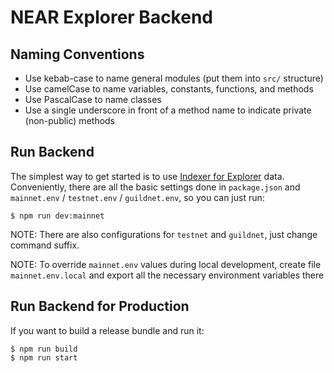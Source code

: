 # NEAR Explorer Backend

## Naming Conventions

-   Use kebab-case to name general modules (put them into `src/` structure)
-   Use camelCase to name variables, constants, functions, and methods
-   Use PascalCase to name classes
-   Use a single underscore in front of a method name to indicate private (non-public) methods

## Run Backend

The simplest way to get started is to use [Indexer for Explorer](https://github.com/near/near-indexer-for-explorer) data.
Conveniently, there are all the basic settings done in `package.json` and `mainnet.env` / `testnet.env` / `guildnet.env`, so you can just run:

```
$ npm run dev:mainnet
```

NOTE: There are also configurations for `testnet` and `guildnet`, just change command suffix.

NOTE: To override `mainnet.env` values during local development, create file `mainnet.env.local` and export all the necessary environment variables there

## Run Backend for Production

If you want to build a release bundle and run it:

```
$ npm run build
$ npm run start
```
